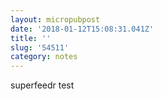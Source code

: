 ```yaml
---
layout: micropubpost
date: '2018-01-12T15:08:31.041Z'
title: ''
slug: '54511'
category: notes
---
```

superfeedr test
